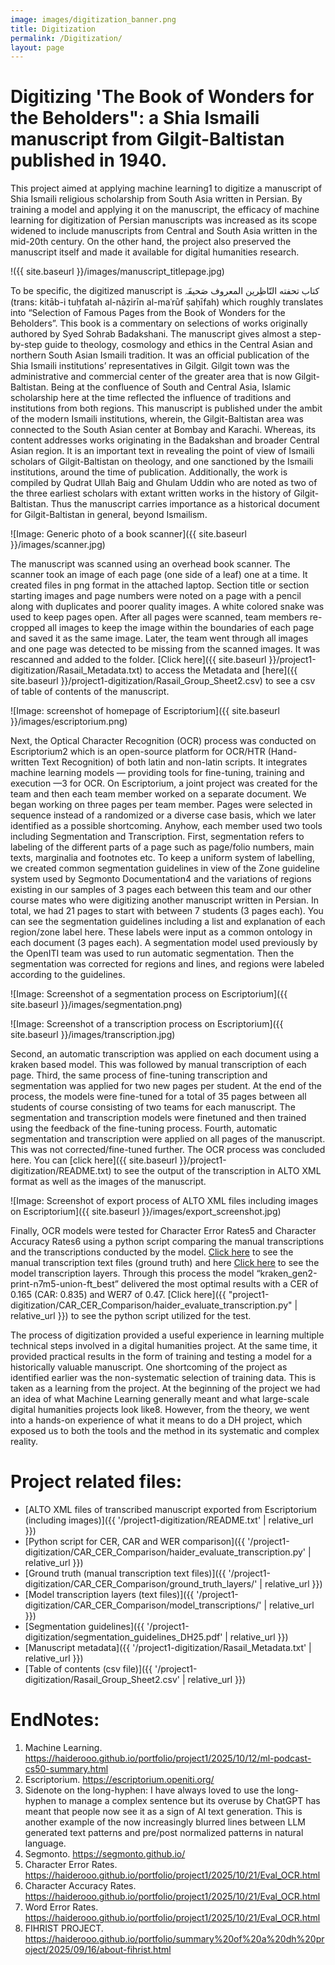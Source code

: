 ```yaml
---
image: images/digitization_banner.png
title: Digitization
permalink: /Digitization/
layout: page
---
```



# Digitizing 'The Book of Wonders for the Beholders": a Shia Ismaili manuscript from Gilgit-Baltistan published in 1940.


This project aimed at applying machine learning1 to digitize a manuscript of Shia Ismaili religious scholarship from South Asia written in Persian. By training a model and applying it on the manuscript, the efficacy of machine learning for digitization of Persian manuscripts was increased as its scope widened to include manuscripts from Central and South Asia written in the mid-20th century. On the other hand, the project also preserved the manuscript itself and made it available for digital humanities research. 


!({{ site.baseurl }}/images/manuscript_titlepage.jpg)


To be specific, the digitized manuscript is   کتاب تحفته النّاظِرین المعروف صَحیفَہ  (trans: kitāb-i tuḥfatah al-nāẓirīn al-maʿrūf ṣaḥīfah) which roughly translates into “Selection of Famous Pages from the Book of Wonders for the Beholders”. This book is a commentary on selections of works originally authored by Syed Sohrab Badakshani. The manuscript gives almost a step-by-step guide to theology, cosmology and ethics in the Central Asian and northern South Asian Ismaili tradition. It was an official publication of the Shia Ismaili institutions’ representatives in Gilgit. Gilgit town was the administrative and commercial center of the greater area that is now Gilgit-Baltistan. Being at the confluence of South and Central Asia, Islamic scholarship here at the time reflected the influence of traditions and institutions from both regions. This manuscript is published under the ambit of the modern Ismaili institutions, wherein, the Gilgit-Baltistan area was connected to the South Asian center at Bombay and Karachi. Whereas, its content addresses works originating in the Badakshan and broader Central Asian region. It is an important text in revealing the point of view of Ismaili scholars of Gilgit-Baltistan on theology, and one sanctioned by the Ismaili institutions, around the time of publication. Additionally, the work is compiled by Qudrat Ullah Baig and Ghulam Uddin who are noted as two of the three earliest scholars with extant written works in the history of Gilgit-Baltistan. Thus the manuscript carries importance as a historical document for Gilgit-Baltistan in general, beyond Ismailism.


![Image: Generic photo of a book scanner]({{ site.baseurl }}/images/scanner.jpg)


The manuscript was scanned using an overhead book scanner. The scanner took an image of each page (one side of a leaf) one at a time. It created files in png format in the attached laptop. Section title or section starting images and page numbers were noted on a page with a pencil along with duplicates and poorer quality images. A white colored snake was used to keep pages open. After all pages were scanned, team members re-cropped all images to keep the image within the boundaries of each page and saved it as the same image. Later, the team went through all images and one page was detected to be missing from the scanned images. It was rescanned and added to the folder. [Click here]({{ site.baseurl }}/project1-digitization/Rasail_Metadata.txt) to access the Metadata and [here]({{ site.baseurl }}/project1-digitization/Rasail_Group_Sheet2.csv) to see a csv of table of contents of the manuscript.


![Image: screenshot of homepage of Escriptorium]({{ site.baseurl }}/images/escriptorium.png)


Next, the Optical Character Recognition (OCR) process was conducted on Escriptorium2 which is an open-source platform for OCR/HTR (Hand-written Text Recognition) of both latin and non-latin scripts. It integrates machine learning models — providing tools for fine-tuning, training and execution —3 for OCR. On Escriptorium, a joint project was created for the team and then each team member worked on a separate document. We began working on three pages per team member. Pages were selected in sequence instead of a randomized or a diverse case basis, which we later identified as a possible shortcoming. Anyhow, each member used two tools including Segmentation and Transcription. First, segmentation refers to labeling of the different parts of a page such as page/folio numbers, main texts, marginalia and footnotes etc. To keep a uniform system of labelling, we created common segmentation guidelines in view of the Zone guideline system used by Segmonto Documentation4 and the variations of regions existing in our samples of 3 pages each between this team and our other course mates who were digitizing another manuscript written in Persian. In total, we had 21 pages to start with between 7 students (3 pages each). You can see the segmentation guidelines including a list and explanation of each region/zone label here. These labels were input as a common ontology in each document (3 pages each). A segmentation model used previously by the OpenITI team was used to run automatic segmentation. Then the segmentation was corrected for regions and lines, and regions were labeled according to the guidelines.


![Image: Screenshot of a segmentation process on Escriptorium]({{ site.baseurl }}/images/segmentation.png)


![Image: Screenshot of a transcription process on Escriptorium]({{ site.baseurl }}/images/transcription.jpg)


Second, an automatic transcription was applied on each document using a kraken based model. This was followed by manual transcription of each page. Third, the same process of fine-tuning transcription and segmentation was applied for two new pages per student. At the end of the process, the models were fine-tuned for a total of 35 pages between all students of course consisting of two teams for each manuscript. The segmentation and transcription models were finetuned and then trained using the feedback of the fine-tuning process. Fourth, automatic segmentation and transcription were applied on all pages of the manuscript. This was not corrected/fine-tuned further. The OCR process was concluded here. You can [click here]({{ site.baseurl }}/project1-digitization/README.txt) to see the output of the transcription in ALTO XML format as well as the images of the manuscript.


![Image: Screenshot of export process of ALTO XML files including images on Escriptorium]({{ site.baseurl }}/images/export_screenshot.jpg)


Finally, OCR models were tested for Character Error Rates5 and Character Accuracy Rates6 using a python script comparing the manual transcriptions and the transcriptions conducted by the model. [Click here](https://github.com/haiderooo/portfolio/tree/master/project1-digitization/CAR_CER_Comparison/ground_truth_layers) to see the manual transcription text files (ground truth) and here [Click here](https://github.com/haiderooo/portfolio/tree/master/project1-digitization/CAR_CER_Comparison/model_transcriptions) to see the model transcription layers. Through this process the model “kraken_gen2-print-n7m5-union-ft_best” delivered the most optimal results with a CER of 0.165 (CAR: 0.835) and WER7 of 0.47. [Click here]({{ "project1-digitization/CAR_CER_Comparison/haider_evaluate_transcription.py" | relative_url }}) to see the python script utilized for the test.


The process of digitization provided a useful experience in learning multiple technical steps involved in a digital humanities project. At the same time, it provided practical results in the form of training and testing a model for a historically valuable manuscript. One shortcoming of the project as identified earlier was the non-systematic selection of training data. This is taken as a learning from the project. At the beginning of the project we had an idea of what Machine Learning generally meant and what large-scale digital humanities projects look like8. However, from the theory, we went into a hands-on experience of what it means to do a DH project, which exposed us to both the tools and the method in its systematic and complex reality.


# Project related files:
- [ALTO XML files of transcribed manuscript exported from Escriptorium (including images)]({{ '/project1-digitization/README.txt' | relative_url }})
- [Python script for CER, CAR and WER comparison]({{ '/project1-digitization/CAR_CER_Comparison/haider_evaluate_transcription.py' | relative_url }})
- [Ground truth (manual transcription text files)]({{ '/project1-digitization/CAR_CER_Comparison/ground_truth_layers/' | relative_url }})
- [Model transcription layers (text files)]({{ '/project1-digitization/CAR_CER_Comparison/model_transcriptions/' | relative_url }})
- [Segmentation guidelines]({{ '/project1-digitization/segmentation_guidelines_DH25.pdf' | relative_url }})
- [Manuscript metadata]({{ '/project1-digitization/Rasail_Metadata.txt' | relative_url }})
- [Table of contents (csv file)]({{ '/project1-digitization/Rasail_Group_Sheet2.csv' | relative_url }})


# EndNotes:


1. Machine Learning. <https://haiderooo.github.io/portfolio/project1/2025/10/12/ml-podcast-cs50-summary.html>
2. Escriptorium. <https://escriptorium.openiti.org/>
3. Sidenote on the long-hyphen: I have always loved to use the long-hyphen to manage a complex sentence but its overuse by ChatGPT has meant that people now see it as a sign of AI text generation. This is another example of the now increasingly blurred lines between LLM generated text patterns and pre/post normalized patterns in natural language.
4. Segmonto. <https://segmonto.github.io/>
5. Character Error Rates. <https://haiderooo.github.io/portfolio/project1/2025/10/21/Eval_OCR.html>
6. Character Accuracy Rates. <https://haiderooo.github.io/portfolio/project1/2025/10/21/Eval_OCR.html>
7. Word Error Rates. <https://haiderooo.github.io/portfolio/project1/2025/10/21/Eval_OCR.html>
8. FIHRIST PROJECT. <https://haiderooo.github.io/portfolio/summary%20of%20a%20dh%20project/2025/09/16/about-fihrist.html>



